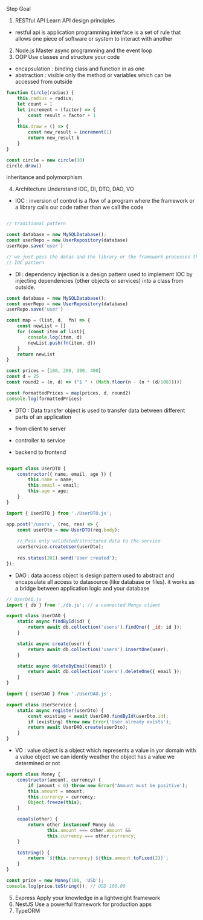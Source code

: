 Step	Goal
1. RESTful API	Learn API design principles
- restful api is application programming interface is a set of rule that allows one piece of software or system to interact with another 
2. Node.js	Master async programming and the event loop
3. OOP	Use classes and structure your code
- encapsulation : binding class and function in as one 
- abstraction : visible only the method or variables which can be accessed from outside 
```js
function Circle(radius) {
    this.radius = radius;
    let count = 1
    let increment = (factor) => {
        const result = factor + 1
    }
    this.draw = () => {
        const new_result = increment(1)
        return new_result b
    }
}

const circle = new circle(10)
circle.draw()
```
 inheritance and polymorphism
 
4. Architecture	Understand  IOC, DI, DTO, DAO, VO

- IOC : inversion of control is a flow of a program where the framework or a library calls our code rather than we call the code
```js

// traditional pattern

const database = new MySQLDatabase();
const userRepo = new UserRepository(database)
userRepo.save('user')

// we just pass the datas and the library or the framework processes the data using our codes and returns the result 
// IOC pattern


```
- DI : dependency injection is a design pattern used to implement IOC by injecting dependencies (other objects or services) into a class from outside.
```js
const database = new MySQLDatabase();
const userRepo = new UserRepository(database)
userRepo.save('user')

const map = (list, d,  fn) => {
    const newList = []
    for (const item of list){
        console.log(item, d)
        newList.push(fn(item, d))
    } 
    return newList
}

const prices = [100, 200, 300, 400]
const d = 25
const round2 = (n, d) => ("$ " + (Math.floor(n - (n * (d/100)))))

const formattedPrices = map(prices, d, round2)
console.log(formattedPrices)

```

- DTO : Data transfer object is used to transfer data between different parts of an application

- from client to server
- controller to service
- backend to frontend

```js

export class UserDTO {
    constructor({ name, email, age }) {
        this.name = name;
        this.email = email;
        this.age = age;
    }
}

import { UserDTO } from './UserDTO.js';

app.post('/users', (req, res) => {
    const userDto = new UserDTO(req.body);
    
    // Pass only validated/structured data to the service
    userService.createUser(userDto);
    
    res.status(201).send('User created');
});

```

- DAO :  data access object is design pattern used to abstract and encapsulate all access to datasource (like database or files). it works as a bridge between application logic and your database

```js
// UserDAO.js
import { db } from './db.js'; // a connected Mongo client

export class UserDAO {
    static async findById(id) {
        return await db.collection('users').findOne({ _id: id });
    }

    static async create(user) {
        return await db.collection('users').insertOne(user);
    }

    static async deleteByEmail(email) {
        return await db.collection('users').deleteOne({ email });
    }
}

import { UserDAO } from './UserDAO.js';

export class UserService {
    static async register(userDto) {
        const existing = await UserDAO.findById(userDto.id);
        if (existing) throw new Error('User already exists');
        return await UserDAO.create(userDto);
    }
}

```

- VO : value object is a object which represents a value in yor domain
with a value object we can identiy weather the object has a value we determined or not

```js
export class Money {
    constructor(amount, currency) {
        if (amount < 0) throw new Error('Amount must be positive');
        this.amount = amount;
        this.currency = currency;
        Object.freeze(this);
    }

    equals(other) {
        return other instanceof Money &&
               this.amount === other.amount &&
               this.currency === other.currency;
    }

    toString() {
        return `${this.currency} ${this.amount.toFixed(2)}`;
    }
}

const price = new Money(100, 'USD');
console.log(price.toString()); // USD 100.00

```



5. Express	Apply your knowledge in a lightweight framework
6. NestJS	Use a powerful framework for production apps
7. TypeORM